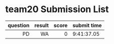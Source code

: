 # team20 Submission List
question | result | score | submit time
----:|----:|-----:|-----
PD | WA | 0 |  9:41:37.05 
